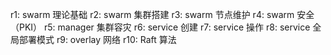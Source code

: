 r1: swarm 理论基础
r2: swarm 集群搭建
r3: swarm 节点维护
r4: swarm 安全（PKI）
r5: manager 集群容灾
r6: service 创建
r7: service 操作
r8: service 全局部署模式
r9: overlay 网络
r10: Raft 算法
